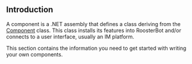 ## Introduction
A component is a .NET assembly that defines a class deriving from the [Component](xref:RoosterBot.Component) class. This class installs its features into RoosterBot and/or connects to a user interface, usually an IM platform.

This section contains the information you need to get started with writing your own components.